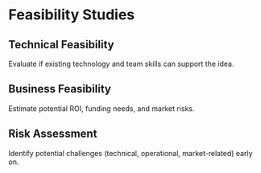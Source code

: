 # Feasibility Studies

## Technical Feasibility

Evaluate if existing technology and team skills can support the idea.

## Business Feasibility

Estimate potential ROI, funding needs, and market risks.

## Risk Assessment

Identify potential challenges (technical, operational, market-related) early on.
